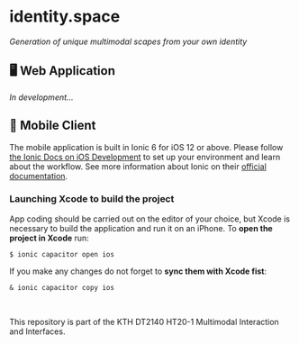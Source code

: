 # identity.**space**
*Generation of unique multimodal scapes from your own identity*

## 🖥 Web Application
*In development…*

## 📱 Mobile Client
The mobile application is built in Ionic 6 for iOS 12 or above. Please follow [the Ionic Docs on iOS Development](https://ionicframework.com/docs/developing/ios) to set up your environment and learn about the workflow. See more information about Ionic on their [official documentation](https://ionicframework.com/docs).
### Launching Xcode to build the project
App coding should be carried out on the editor of your choice, but Xcode is necessary to build the application and run it on an iPhone. To **open the project in Xcode** run: 
```
$ ionic capacitor open ios
```
If you make any changes do not forget to **sync them with Xcode fist**:
```
& ionic capacitor copy ios
```

<br>

This repository is part of the KTH DT2140 HT20-1 Multimodal Interaction and Interfaces.
